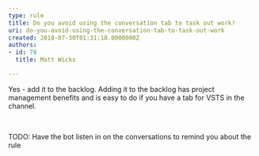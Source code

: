 ```yaml
---
type: rule
title: Do you avoid using the conversation tab to task out work?
uri: do-you-avoid-using-the-conversation-tab-to-task-out-work
created: 2018-07-30T01:31:18.0000000Z
authors:
- id: 78
  title: Matt Wicks

---
```




<span class='intro'> ​​Yes - add it to the backlog. Adding it to
the backlog has project management benefits and is easy to do if you have a tab
for VSTS in the channel.<br> </span>

<p><br></p><p>​TODO&#58; Have the bot listen in on the conversations to remind you about the rule<br><br></p>


